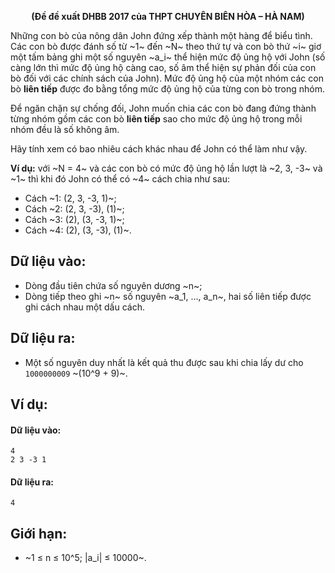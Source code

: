 **<center>(Đề đề xuất DHBB 2017 của THPT CHUYÊN BIÊN HÒA – HÀ NAM)</center>**

Những con bò của nông dân John đứng xếp thành một hàng để biểu tình. Các con bò được đánh số từ ~1~ đến ~N~ theo thứ tự và con bò thứ ~i~ giơ một tấm bảng ghi một số nguyên ~a_i~ thể hiện mức độ ủng hộ với John (số càng lớn thì mức độ ủng hộ càng cao, số âm thể hiện sự phản đối của con bò đối với các chính sách của John). Mức độ ủng hộ của một nhóm các con bò **liên tiếp** được đo bằng tổng mức độ ủng hộ của từng con bò trong nhóm.

Để ngăn chặn sự chống đối, John muốn chia các con bò đang đứng thành từng nhóm gồm các con bò **liên tiếp** sao cho mức độ ủng hộ trong mỗi nhóm đều là số không âm.

Hãy tính xem có bao nhiêu cách khác nhau để John có thể làm như vậy.

**Ví dụ:** với ~N = 4~ và các con bò có mức độ ủng hộ lần lượt là ~2, 3, -3~ và ~1~ thì khi đó John có thể có ~4~ cách chia như sau:
- Cách ~1: (2, 3, -3, 1)~;
- Cách ~2: (2, 3, -3), (1)~;
- Cách ~3: (2), (3, -3, 1)~;
- Cách ~4: (2), (3, -3), (1)~.

## Dữ liệu vào:
- Dòng đầu tiên chứa số nguyên dương ~n~;
- Dòng tiếp theo ghi ~n~ số nguyên ~a_1, …, a_n~, hai số liên tiếp được ghi cách nhau một dấu cách.

## Dữ liệu ra:
- Một số nguyên duy nhất là kết quả thu được sau khi chia lấy dư cho `1000000009` ~(10^9 + 9)~.

## Ví dụ:
#### Dữ liệu vào:
```
4
2 3 -3 1
```

#### Dữ liệu ra:
```
4
```

## Giới hạn:
- ~1 ≤ n ≤ 10^5; |a_i| ≤ 10000~.